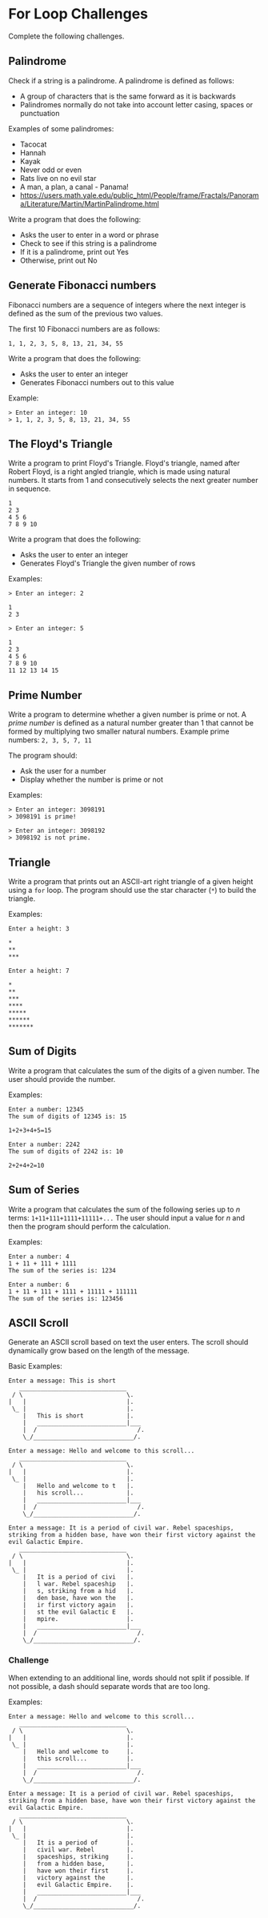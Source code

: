 # For Loop Challenges
Complete the following challenges.

## Palindrome
Check if a string is a palindrome. A palindrome is defined as follows:
- A group of characters that is the same forward as it is backwards
- Palindromes normally do not take into account letter casing, spaces or punctuation

Examples of some palindromes:
- Tacocat
- Hannah
- Kayak
- Never odd or even
- Rats live on no evil star
- A man, a plan, a canal - Panama!
- https://users.math.yale.edu/public_html/People/frame/Fractals/Panorama/Literature/Martin/MartinPalindrome.html

Write a program that does the following:
- Asks the user to enter in a word or phrase
- Check to see if this string is a palindrome
- If it is a palindrome, print out Yes
- Otherwise, print out No

## Generate Fibonacci numbers
Fibonacci numbers are a sequence of integers where the next integer is defined as the sum of the previous two values.

The first 10 Fibonacci numbers are as follows:
```
1, 1, 2, 3, 5, 8, 13, 21, 34, 55
```
Write a program that does the following:
- Asks the user to enter an integer
- Generates Fibonacci numbers out to this value

Example:
```
> Enter an integer: 10
> 1, 1, 2, 3, 5, 8, 13, 21, 34, 55
```

## The Floyd's Triangle
Write a program to print Floyd's Triangle. Floyd's triangle, named after Robert Floyd, is a right angled triangle, which is made using natural numbers. It starts from 1 and consecutively selects the next greater number in sequence.

```
1
2 3
4 5 6
7 8 9 10
```

Write a program that does the following:
- Asks the user to enter an integer
- Generates Floyd's Triangle the given number of rows

Examples:
```
> Enter an integer: 2

1
2 3
```

```
> Enter an integer: 5

1
2 3
4 5 6
7 8 9 10
11 12 13 14 15
```

## Prime Number
Write a program to determine whether a given number is prime or not. A _prime number_ is defined as a natural number greater than 1 that cannot be formed by multiplying two smaller natural numbers. Example prime numbers: `2, 3, 5, 7, 11`

The program should:
- Ask the user for a number
- Display whether the number is prime or not

Examples:
```
> Enter an integer: 3098191
> 3098191 is prime!
```
``` 
> Enter an integer: 3098192
> 3098192 is not prime.
```

## Triangle
Write a program that prints out an ASCII-art right triangle of a given height using a `for` loop. The program should use the star character (`*`) to build the triangle.

Examples:
```
Enter a height: 3

*
**
***
```

```
Enter a height: 7

*
**
***
****
*****
******
*******
```

## Sum of Digits
Write a program that calculates the sum of the digits of a given number. The user should provide the number.

Examples:
```
Enter a number: 12345
The sum of digits of 12345 is: 15
```
`1+2+3+4+5=15`

```
Enter a number: 2242
The sum of digits of 2242 is: 10
```
`2+2+4+2=10`

## Sum of Series
Write a program that calculates the sum of the following series up to _n_ terms: `1+11+111+1111+11111+...` The user should input a value for _n_ and then the program should perform the calculation.

Examples:
```
Enter a number: 4
1 + 11 + 111 + 1111
The sum of the series is: 1234
```

```
Enter a number: 6
1 + 11 + 111 + 1111 + 11111 + 111111
The sum of the series is: 123456
```

## ASCII Scroll
Generate an ASCII scroll based on text the user enters. The scroll should dynamically grow based on the length of the message.

Basic Examples:

```
Enter a message: This is short
   ______________________________
 / \                             \.
|   |                            |.
 \_ |                            |.
    |   This is short            |.
    |   _________________________|___
    |  /                            /.
    \_/____________________________/.
```

```
Enter a message: Hello and welcome to this scroll...
   ______________________________
 / \                             \.
|   |                            |.
 \_ |                            |.
    |   Hello and welcome to t   |.
    |   his scroll...            |.
    |   _________________________|___
    |  /                            /.
    \_/____________________________/.
```

```
Enter a message: It is a period of civil war. Rebel spaceships, striking from a hidden base, have won their first victory against the evil Galactic Empire.
   ______________________________
 / \                             \.
|   |                            |.
 \_ |                            |.
    |   It is a period of civi   |.
    |   l war. Rebel spaceship   |.
    |   s, striking from a hid   |.
    |   den base, have won the   |.
    |   ir first victory again   |.
    |   st the evil Galactic E   |.
    |   mpire.                   |.
    |   _________________________|___
    |  /                            /.
    \_/____________________________/.
```

### Challenge
When extending to an additional line, words should not split if possible. If not possible, a dash should separate words that are too long.

Examples:
```
Enter a message: Hello and welcome to this scroll...
   ______________________________
 / \                             \.
|   |                            |.
 \_ |                            |.
    |   Hello and welcome to     |.
    |   this scroll...           |.
    |   _________________________|___
    |  /                            /.
    \_/____________________________/.
```

```
Enter a message: It is a period of civil war. Rebel spaceships, striking from a hidden base, have won their first victory against the evil Galactic Empire.
   ______________________________
 / \                             \.
|   |                            |.
 \_ |                            |.
    |   It is a period of        |.
    |   civil war. Rebel         |.
    |   spaceships, striking     |.
    |   from a hidden base,      |.
    |   have won their first     |.
    |   victory against the      |.
    |   evil Galactic Empire.    |.
    |   _________________________|___
    |  /                            /.
    \_/____________________________/.
```